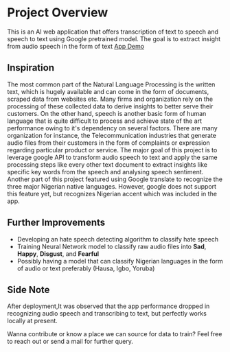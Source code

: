 # Project Overview
This is an AI web application that offers transcription of text to speech and speech to text using Google pretrained model. The goal is to extract insight from audio speech in the form of text
[App Demo](https://res.cloudinary.com/dfgg73dvr/video/upload/v1624127072/ezgif.com-gif-maker_k56lry.mp4)

## Inspiration
The most common part of the Natural Language Processing is the written text, which is hugely available and can come in the form of documents, scraped data from websites etc. Many firms and organization rely on the processing of 
these collected data to derive insights to better serve their customers. On the other hand, speech is another basic form of human language that is quite difficult to process and achieve state of the art performance owing to it's dependency on several factors. There are many organization for instance, the Telecommunication industries that generate audio files
from their customers in the form of complaints or expression regarding particular product or service. The major goal of this project is to leverage google API to transform audio speech to text and apply the same processing steps like every other text document to
extract insights like specific key words from the speech and analysing speech sentiment.
Another part of this project featured using Google translate to recognize the three major Nigerian native languages. However, google does not support this feature yet, but recognizes Nigerian accent which was included in the app.

## Further Improvements
- Developing an hate speech detecting algorithm to classify hate speech
- Training Neural Network model to classify raw audio files into __Sad__, __Happy__, __Disgust__, and __Fearful__
- Possibly having a model that can classify Nigerian languages in the form of audio or text preferably (Hausa, Igbo, Yoruba)

## Side Note
After deployment,It was observed that the app performance dropped in recognizing audio speech and transcribing to text, but perfectly works locally at present.
   
Wanna contribute or know a place we can source for data to train? Feel free to reach out or send a mail for further query.
